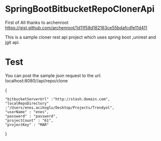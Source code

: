# SpringBootBitbucketRepoClonerApi

First of All thanks to archenroot https://gist.github.com/archenroot/1d11f58d182163ce55bdafcdfe11d411

This is a sample cloner rest api project which uses spring boot ,unirest and jgit api.

# Test

You can post the sample json request to the url: localhost:8080//api/repo/clone


{
  
    "bitbucketServerUrl" :"http://stash.domain.com",
    "localRepoDirectory" :"/Users/enes.acikoglu/Desktop/Projects/Trendyol",
    "userName" : "enes",
    "password" : "password",
    "projectCount" : "61",
    "projectKey" : "MAR"
}

    
